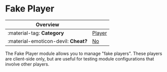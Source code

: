 # Fake Player

<div class="overview" markdown>

|Overview||
|-|-|
|:material-tag: **Category**|[Player](index.md#player)|
|:material-emoticon-devil: **Cheat?**|[No](../faq.md#cheats)|

</div>

The Fake Player module allows you to manage "fake players". These players are client-side only, but are useful for testing
module configurations that involve other players.